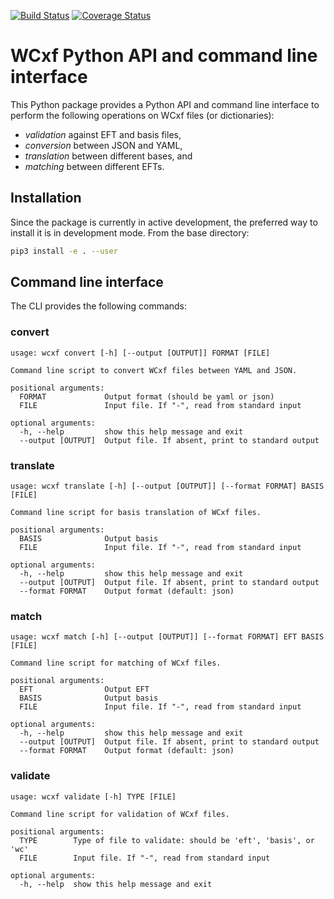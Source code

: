 [![Build Status](https://travis-ci.org/wcxf/wcxf-python.svg?branch=master)](https://travis-ci.org/wcxf/wcxf-python) [![Coverage Status](https://coveralls.io/repos/github/wcxf/wcxf-python/badge.svg?branch=master)](https://coveralls.io/github/wcxf/wcxf-python?branch=master)

# WCxf Python API and command line interface

This Python package provides a Python API and command line interface to
perform the following operations on WCxf files (or dictionaries):

- *validation* against EFT and basis files,
- *conversion* between JSON and YAML,
- *translation* between different bases, and
- *matching* between different EFTs.

## Installation

Since the package is currently in active development, the preferred way
to install it is in development mode. From the base directory:

```bash
pip3 install -e . --user
```

## Command line interface

The CLI provides the following commands:

### convert

```
usage: wcxf convert [-h] [--output [OUTPUT]] FORMAT [FILE]

Command line script to convert WCxf files between YAML and JSON.

positional arguments:
  FORMAT             Output format (should be yaml or json)
  FILE               Input file. If "-", read from standard input

optional arguments:
  -h, --help         show this help message and exit
  --output [OUTPUT]  Output file. If absent, print to standard output
  ```

### translate

```
usage: wcxf translate [-h] [--output [OUTPUT]] [--format FORMAT] BASIS [FILE]

Command line script for basis translation of WCxf files.

positional arguments:
  BASIS              Output basis
  FILE               Input file. If "-", read from standard input

optional arguments:
  -h, --help         show this help message and exit
  --output [OUTPUT]  Output file. If absent, print to standard output
  --format FORMAT    Output format (default: json)
  ```

### match

```
usage: wcxf match [-h] [--output [OUTPUT]] [--format FORMAT] EFT BASIS [FILE]

Command line script for matching of WCxf files.

positional arguments:
  EFT                Output EFT
  BASIS              Output basis
  FILE               Input file. If "-", read from standard input

optional arguments:
  -h, --help         show this help message and exit
  --output [OUTPUT]  Output file. If absent, print to standard output
  --format FORMAT    Output format (default: json)
```

### validate

```
usage: wcxf validate [-h] TYPE [FILE]

Command line script for validation of WCxf files.

positional arguments:
  TYPE        Type of file to validate: should be 'eft', 'basis', or 'wc'
  FILE        Input file. If "-", read from standard input

optional arguments:
  -h, --help  show this help message and exit
```
